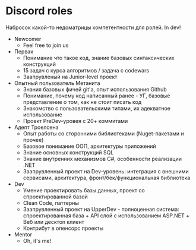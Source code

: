 # Discord roles

Набросок какой-то недоматрицы компетентности для ролей. In dev!

- Newcomer
  - Feel free to join us
- Первак
  - Понимание что такое код, знание базовых синтаксических конструкций
  - 15 задач с курса алгоритмов / задача с codewars
  - Заапрувленый на Junior-level проект
- Опытный пользователь Метанита
  - Знания базовых фичей git'а, опыт использования Github
  - Понимание, почему код написанный ранее - УГ, базовые представление о том, как не стоит писать код
  - Знакомство с пользовательскими типами, их адекватное использование
  - Проект PreDev-уровея с 20+ коммитами
- Адепт Троелсена
  - Опыт работы со сторонними библиотеками (Nuget-пакетами и прочее)
  - Базовое понимание ООП, архитектуры приложений
  - Знание основных конструкций SQL
  - Знание внутренних механизмов C#, особенности реализации .NET
  - Заапрувленный проект на Dev-уровень: интеграция с внешними сервисами, архитектура, фронт/бек/функциональная библиотека
- Dev
  - Умение проектировать базы данных, проект со спроектированной базой
  - Clean Code, паттерны
  - Заапрувленный проект на UpperDev - полноценная система: спроектированная база + API слой с использованием ASP.NET + Веб или десктоп клиент
  - Контрибут в опенсорс проекты
- Mentor
  - Oh, it's me!
